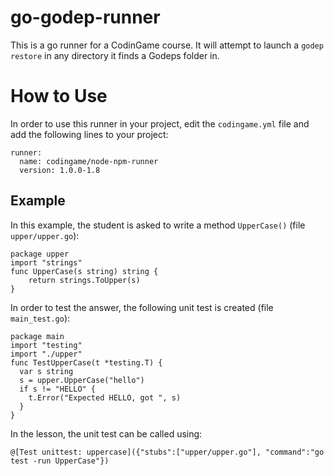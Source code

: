 # go-godep-runner
This is a go runner for a CodinGame course. It will attempt to launch a `godep restore` in any directory it finds a Godeps folder in.

# How to Use

In order to use this runner in your project, edit the `codingame.yml` file and add the following lines to your project:

    runner:
      name: codingame/node-npm-runner
      version: 1.0.0-1.8


## Example

In this example, the student is asked to write a method `UpperCase()` (file `upper/upper.go`):

```golang
package upper
import "strings"
func UpperCase(s string) string {
	return strings.ToUpper(s)
}
```

In order to test the answer, the following unit test is created (file `main_test.go`):

```golang
package main
import "testing"
import "./upper"
func TestUpperCase(t *testing.T) {
  var s string
  s = upper.UpperCase("hello")
  if s != "HELLO" {
    t.Error("Expected HELLO, got ", s)
  }
}
```

In the lesson, the unit test can be called using:

`@[Test unittest: uppercase]({"stubs":["upper/upper.go"], "command":"go test -run UpperCase"})`
